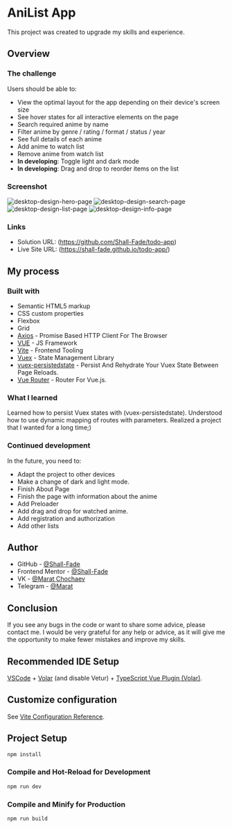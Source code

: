 # AniList App

This project was created to upgrade my skills and experience.

## Overview

### The challenge

Users should be able to:

- View the optimal layout for the app depending on their device's screen size
- See hover states for all interactive elements on the page
- Search required anime by name
- Filter anime by genre / rating / format / status / year
- See full details of each anime
- Add anime to watch list
- Remove anime from watch list
- **In developing**: Toggle light and dark mode
- **In developing**: Drag and drop to reorder items on the list

### Screenshot

![desktop-design-hero-page](https://user-images.githubusercontent.com/75619295/173892692-330d75fe-2f8a-48a5-bb89-860998cb45f3.jpg)
![desktop-design-search-page](https://user-images.githubusercontent.com/75619295/173892700-dee8853c-11a0-40cd-91e0-7c845e88878d.jpg)
![desktop-design-list-page](https://user-images.githubusercontent.com/75619295/173892700-dee8853c-11a0-40cd-91e0-7c845e88878d.jpg)
![desktop-design-info-page](https://user-images.githubusercontent.com/75619295/173892700-dee8853c-11a0-40cd-91e0-7c845e88878d.jpg)

### Links

- Solution URL: (https://github.com/Shall-Fade/todo-app)
- Live Site URL: (https://shall-fade.github.io/todo-app/)

## My process

### Built with

- Semantic HTML5 markup
- CSS custom properties
- Flexbox
- Grid
- [Axios](https://axios-http.com) - Promise Based HTTP Client For The Browser
- [VUE](https://vuejs.org) - JS Framework
- [Vite](https://vitejs.dev) - Frontend Tooling
- [Vuex](https://vuex.vuejs.org) - State Management Library
- [vuex-persistedstate](https://www.npmjs.com/package/vuex-persistedstate) - Persist And Rehydrate Your Vuex State Between Page Reloads.
- [Vue Router](https://router.vuejs.org) - Router For Vue.js.

### What I learned

Learned how to persist Vuex states with (vuex-persistedstate). Understood how to use dynamic mapping of routes with parameters. Realized a project that I wanted for a long time;)

### Continued development

In the future, you need to:

- Adapt the project to other devices
- Make a change of dark and light mode.
- Finish About Page
- Finish the page with information about the anime
- Add Preloader
- Add drag and drop for watched anime.
- Add registration and authorization
- Add other lists

## Author

- GitHub - [@Shall-Fade](https://github.com/Shall-Fade)
- Frontend Mentor - [@Shall-Fade](https://www.frontendmentor.io/profile/Shall-Fade)
- VK - [@Marat Chochaev](https://vk.com/0another0)
- Telegram - [@Marat](https://t.me/another_rn)

## Conclusion

If you see any bugs in the code or want to share some advice, please contact me. I would be very grateful for any help or advice, as it will give me the opportunity to make fewer mistakes and improve my skills.

## Recommended IDE Setup

[VSCode](https://code.visualstudio.com/) + [Volar](https://marketplace.visualstudio.com/items?itemName=Vue.volar) (and disable Vetur) + [TypeScript Vue Plugin (Volar)](https://marketplace.visualstudio.com/items?itemName=Vue.vscode-typescript-vue-plugin).

## Customize configuration

See [Vite Configuration Reference](https://vitejs.dev/config/).

## Project Setup

```sh
npm install
```

### Compile and Hot-Reload for Development

```sh
npm run dev
```

### Compile and Minify for Production

```sh
npm run build
```
